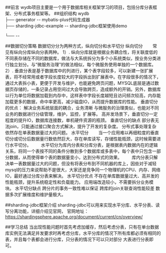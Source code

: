 ##前言
    wydb项目主要是一个用于数据库相关框架学习的项目，包括分库分表框架、分布式事务框架等。
##组织结构
wydb<br/>
├── generator -- mybatis-plus代码生成器<br/>
├── sharding-jdbc-example -- sharding-jdbc框架使用demo<br/>

└──  -- 

##数据切分策略
数据切分分为两种方式，纵向切分和水平切分
纵向切分
  常见有纵向分库纵向分表两种。
1）. 纵向分库就是根据业务耦合性，将关联度低的不同表存储在不同的数据库，做法与大系统拆分为多个小系统类似，按业务分类进行独立划分。与“微服务治理”的做法相似，每个微服务使用单独的一个数据库。
2）. 垂直分表是基于数据库中的列进行，某个表字段较多，可以新建一张扩展表，将不经常用或者字段长度较大的字段拆出到扩展表中。在字段很多的情况下，通过大表拆小表，更便于开发与维护，也能避免跨页问题，MYSQL底层是通过数据页存储的，一条记录占用空间过大会导致跨页，造成额外的开销。另外，数据库以行为单位将数据加载到内存中，这样表中字段长度越短且访问频次较高，内存能加载更多的数据，命中率更高，减少磁盘IO，从而提升数据库的性能。
垂直切分的优点：
解决业务系统层面的耦合，业务清晰
与微服务的治理类似，也能对不同业务的数据进行分级管理，维护，监控，扩展等。
高并发场景下，垂直切分一定程度的提升IO，数据库连接数，单机硬件资源的瓶颈。
垂直切分的缺点
部分表无法join，只能通过接口聚合方式解决，提升了开发的复杂度。
分布式事处理复杂
依然存在单表数据量过大的问题。
水平切分
  当一个应用难以再细粒度的垂直切分或切分后数据量行数依然巨大，存在单库读写，存储性能瓶颈，这时候需要进行水平切分。
  水平切分为库内分表和分库分表，是根据表内数据内在的逻辑关系，将同一个表按不同的条件分散到多个数据库或多表中，每个表中只包含一部分数据，从而使得单个表的数据量变小，达到分布式的效果。
  库内分表只解决单一表数据量过大的问题，但没有将表分布到不同机器的库上，因些对于减轻mysql的压力来说帮助不是很大，大家还是竞争同一个物理机的CPU、内存、网络IO，最好通过分库分表来解决。
水平切分优点
不存在单库数据量过大、高并发的性能瓶颈，提升系统稳定性和负载能力。
应用端改造较小，不需要拆分业务模块。
水平切分缺点
跨分片的事务一致性难以保证
跨库的join关联查询性能较差
数据多次扩展维度和维护量极大。

##sharding-jdbc框架介绍
  sharding-jdbc可以用来实现水平分库、水平分表、读写分离功能，详细介绍见官网，
官网地址：https://shardingsphere.apache.org/document/current/cn/overview/

##学习总结
  当出现性能问题时首先考虑加缓存，然后考虑分表，只有在单台数据库实例无法满足并发要求时再考虑分库，水平分库的情况下所有库都必须有相同的表，并且每个表都会进行分库，只分表的情况下可以只对部分
大表进行分表即可。  